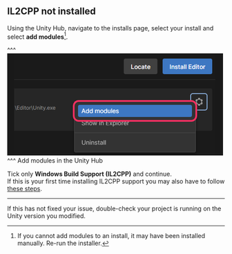 ## IL2CPP not installed
Using the Unity Hub, navigate to the installs page, select your install and select **add modules**[^1].  

^^^
![Add Modules](add-modules.png)
^^^ Add modules in the Unity Hub

Tick only **Windows Build Support (IL2CPP)** and continue.  
If this is your first time installing IL2CPP support you may also have to follow [these steps](IL2CPP%20Building.md).

---

If this has not fixed your issue, double-check your project is running on the Unity version you modified.

[^1]: If you cannot add modules to an install, it may have been installed manually. Re-run the installer.
